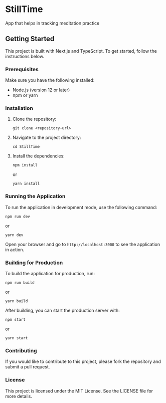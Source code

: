 # StillTime
App that helps in tracking meditation practice

## Getting Started

This project is built with Next.js and TypeScript. To get started, follow the instructions below.

### Prerequisites

Make sure you have the following installed:

- Node.js (version 12 or later)
- npm or yarn

### Installation

1. Clone the repository:
   ```
   git clone <repository-url>
   ```

2. Navigate to the project directory:
   ```
   cd StillTime
   ```

3. Install the dependencies:
   ```
   npm install
   ```
   or
   ```
   yarn install
   ```

### Running the Application

To run the application in development mode, use the following command:
```
npm run dev
```
or
```
yarn dev
```

Open your browser and go to `http://localhost:3000` to see the application in action.

### Building for Production

To build the application for production, run:
```
npm run build
```
or
```
yarn build
```

After building, you can start the production server with:
```
npm start
```
or
```
yarn start
```

### Contributing

If you would like to contribute to this project, please fork the repository and submit a pull request.

### License

This project is licensed under the MIT License. See the LICENSE file for more details.